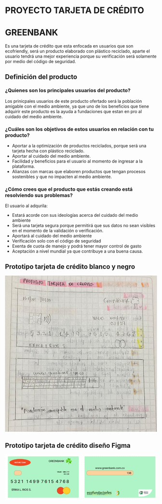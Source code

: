 # **PROYECTO TARJETA DE CRÉDITO**
# **GREENBANK**

Es una tarjeta de crédito que esta enfocada en usuarios que son ecofriendly, será un producto elaborado con plástico reciclado, aparte el usuario tendrá una mejor experiencia porque su verificación será solamente por medio del código de seguridad. 

## **Definición del producto**

### **¿Quienes son los principales usuarios del producto?**

Los prinicpales usuarios de este producto ofertado será la población amigable con el medio ambiente, ya que uno de los beneficios que tiene adquirir este producto es la ayuda a fundaciones que estan en pro al cuidado del medio ambiente. 

### **¿Cuáles son los objetivos de estos usuarios en relación con tu producto?**

- Aportar a la optimización de productos reciclados, porque será una tarjeta hecha con plástico reciclado.
- Aportar al cuidado del medio ambiente.
- Facilidad y beneficios para el usuario al momento de ingresar a la plataforma.
- Alianzas con marcas que elaboren productos que tengan procesos sostenibles y que no impacten al medio ambiente.

### **¿Cómo crees que el producto que estás creando está resolviendo sus problemas?**

El usuario al adqurila:
- Estará acorde con sus ideologías acerca del cuidado del medio ambiente
- Será una tarjeta segura porque permitirá que sus datos no sean visibles en el momento de la validación o verificación.
- Aportará al cuidado del medio ambiente
- Verificación solo con el código de seguridad
- Exenta de cuota de manejo y podrá tener mayor control de gasto
- Aceptación a nivel mundial ya que contribuye a una buena causa.

## **Prototipo tarjeta de crédito blanco y negro**

![Prototipo blanco y negro](./img/prototipo-tdc.jpeg)

## **Prototipo tarjeta de crédito diseño Figma**

![Prototipo blanco y negro](./img/prototipotdcfigma.png)



